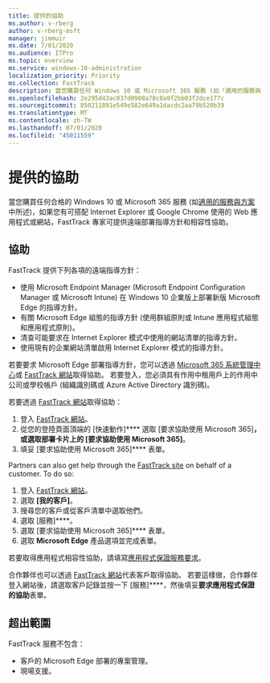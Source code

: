 ```yaml
---
title: 提供的協助
ms.author: v-rberg
author: v-rberg-msft
manager: jimmuir
ms.date: 7/01/2020
ms.audience: ITPro
ms.topic: overview
ms.service: windows-10-administration
localization_priority: Priority
ms.collection: FastTrack
description: 當您購買任何 Windows 10 或 Microsoft 365 服務 (如「適用的服務與方案」中所述)，如果您有可搭配 Internet Explorer 或 Google Chrome 使用的 Web 應用程式或網站，FastTrack 專家可提供遠端部署指導方針和相容性協助。
ms.openlocfilehash: 2e295d43ac037d0908a78c0a9f2bb03f2dce177c
ms.sourcegitcommit: 850211891e549e582e649a1dacdc2aa79b520b39
ms.translationtype: MT
ms.contentlocale: zh-TW
ms.lasthandoff: 07/01/2020
ms.locfileid: "45011559"
---
```

# <a name="assistance-offered"></a>提供的協助

當您購買任何合格的 Windows 10 或 Microsoft 365 服務 (如[適用的服務與方案](M365-eligible-services-and-plans.md)中所述)，如果您有可搭配 Internet Explorer 或 Google Chrome 使用的 Web 應用程式或網站，FastTrack 專家可提供遠端部署指導方針和相容性協助。 

## <a name="assistance"></a>協助

FastTrack 提供下列各項的遠端指導方針：
- 使用 Microsoft Endpoint Manager (Microsoft Endpoint Configuration Manager 或 Microsoft Intune) 在 Windows 10 企業版上部署新版 Microsoft Edge 的指導方針。
- 有關 Microsoft Edge 組態的指導方針 (使用群組原則或 Intune 應用程式組態和應用程式原則)。
- 清查可能要求在 Internet Explorer 模式中使用的網站清單的指導方針。
- 使用現有的企業網站清單啟用 Internet Explorer 模式的指導方針。

若要要求 Microsoft Edge 部署指導方針，您可以透過 [Microsoft 365 系統管理中心](https://go.microsoft.com/fwlink/?linkid=2032704)或 [FastTrack 網站](https://go.microsoft.com/fwlink/?linkid=780698)取得協助。 若要登入，您必須具有作用中租用戶上的作用中公司或學校帳戶 (組織識別碼或 Azure Active Directory 識別碼)。 

若要透過 [FastTrack 網站](https://go.microsoft.com/fwlink/?linkid=780698)取得協助： 
1.    登入 [FastTrack 網站](https://go.microsoft.com/fwlink/?linkid=780698)。 
2.    從您的登陸頁面頂端的 [快速動作]**** 選取 [要求協助使用 Microsoft 365]****，或選取部署卡片上的 [要求協助使用 Microsoft 365]****。
3.    填妥 [要求協助使用 Microsoft 365]**** 表單。
  
Partners can also get help through the [FastTrack site](https://go.microsoft.com/fwlink/?linkid=780698) on behalf of a customer. To do so:
1.    登入 [FastTrack 網站](https://go.microsoft.com/fwlink/?linkid=780698)。 
2.    選取 **[我的客戶]**。
3.    搜尋您的客戶或從客戶清單中選取他們。
4.    選取 [服務]****。
5.    選取 [要求協助使用 Microsoft 365]**** 表單。
6.    選取 **Microsoft Edge** 產品選項並完成表單。
 
若要取得應用程式相容性協助，請填寫[應用程式保證服務要求](https://go.microsoft.com/fwlink/?linkid=2022721)。

合作夥伴也可以透過 [FastTrack 網站](https://go.microsoft.com/fwlink/?linkid=780698)代表客戶取得協助。 若要這樣做，合作夥伴登入網站後，請選取客戶記錄並按一下 [服務]****，然後填妥**要求應用程式保證的協助**表單。

## <a name="out-of-scope"></a>超出範圍

FastTrack 服務不包含：
- 客戶的 Microsoft Edge 部署的專案管理。
- 現場支援。

